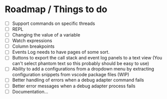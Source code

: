 # Roadmap / Things to do

- [ ] Support commands on specific threads
- [ ] REPL
- [ ] Changing the value of a variable
- [ ] Watch expressions
- [ ] Column breakpoints
- [ ] Events Log needs to have pages of some sort.
- [ ] Buttons to export the call stack and event log panels to a text view (You can't select phantom text so this probably should be easy to use)
- [ ] Ability to add a configurations from a dropdown menu by extracting configuration snippets from vscode package files (WIP)
- [ ] Better handling of errors when a debug adapter command fails
- [ ] Better error messages when a debug adapter process fails 
- [ ] Documentation...
